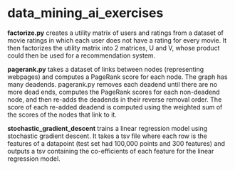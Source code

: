 # data_mining_ai_exercises
**factorize.py** creates a utility matrix of users and ratings from a dataset of movie ratings in which each user does not have a rating for every movie. It then factorizes the utility matrix into 2 matrices, U and V, whose product could then be used for a recommendation system.

**pagerank.py** takes a dataset of links between nodes (representing webpages) and computes a PageRank score for each node. The graph has many deadends. pagerank.py removes each deadend until there are no more dead ends, computes the PageRank scores for each non-deadend node, and then re-adds the deadends in their reverse removal order. The score of each re-added deadend is computed using the weighted sum of the scores of the nodes that link to it.

**stochastic_gradient_descent** trains a linear regression model using stochastic gradient descent. It takes a tsv file where each row is the features of a datapoint (test set had 100,000 points and 300 features) and outputs a tsv containing the co-efficients of each feature for the linear regression model.
